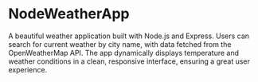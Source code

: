# NodeWeatherApp
A beautiful weather application built with Node.js and Express. Users can search for current weather by city name, with data fetched from the OpenWeatherMap API. The app dynamically displays temperature and weather conditions in a clean, responsive interface, ensuring a great user experience.
